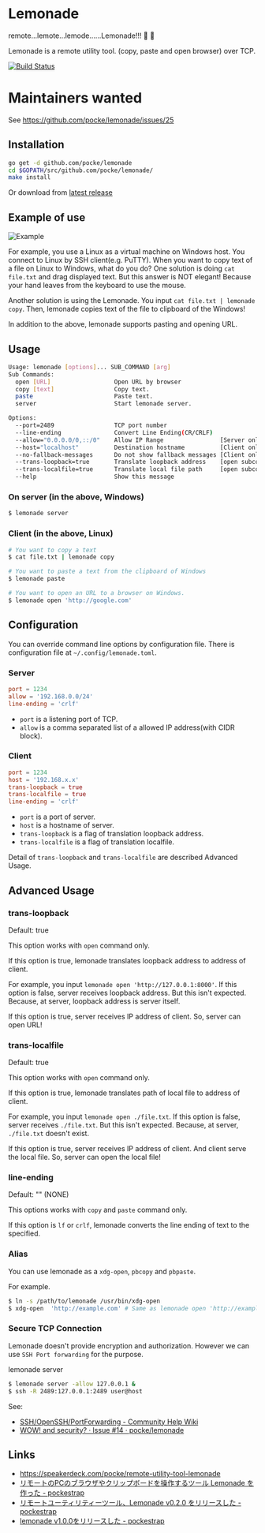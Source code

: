 
Lemonade
========

remote...lemote...lemode......Lemonade!!! :lemon: :lemon:

Lemonade is a remote utility tool.
(copy, paste and open browser) over TCP.

[![Build Status](https://travis-ci.org/pocke/lemonade.svg?branch=master)](https://travis-ci.org/pocke/lemonade)

Maintainers wanted
==========

See https://github.com/pocke/lemonade/issues/25


Installation
------------

```sh
go get -d github.com/pocke/lemonade
cd $GOPATH/src/github.com/pocke/lemonade/
make install
```

Or download from [latest release](https://github.com/pocke/lemonade/releases/latest)


Example of use
----------------

![Example](http://f.st-hatena.com/images/fotolife/P/Pocke/20150823/20150823173041.gif)

For example, you use a Linux as a virtual machine on Windows host.
You connect to Linux by SSH client(e.g. PuTTY).
When you want to copy text of a file on Linux to Windows, what do you do?
One solution is doing `cat file.txt` and drag displayed text.
But this answer is NOT elegant! Because your hand leaves from the keyboard to use the mouse.

Another solution is using the Lemonade.
You input `cat file.txt | lemonade copy`. Then, lemonade copies text of the file to clipboard of the Windows!

In addition to the above, lemonade supports pasting and opening URL.


Usage
--------

```sh
Usage: lemonade [options]... SUB_COMMAND [arg]
Sub Commands:
  open [URL]                  Open URL by browser
  copy [text]                 Copy text.
  paste                       Paste text.
  server                      Start lemonade server.

Options:
  --port=2489                 TCP port number
  --line-ending               Convert Line Ending(CR/CRLF)
  --allow="0.0.0.0/0,::/0"    Allow IP Range                [Server only]
  --host="localhost"          Destination hostname          [Client only]
  --no-fallback-messages      Do not show fallback messages [Client only]
  --trans-loopback=true       Translate loopback address    [open subcommand only]
  --trans-localfile=true      Translate local file path     [open subcommand only]
  --help                      Show this message
```


### On server (in the above, Windows)

```sh
$ lemonade server
```


### Client (in the above, Linux)


```sh
# You want to copy a text
$ cat file.txt | lemonade copy

# You want to paste a text from the clipboard of Windows
$ lemonade paste

# You want to open an URL to a browser on Windows.
$ lemonade open 'http://google.com'
```


Configuration
---------------

You can override command line options by configuration file.
There is configuration file at `~/.config/lemonade.toml`.

### Server

```toml
port = 1234
allow = '192.168.0.0/24'
line-ending = 'crlf'
```

- `port` is a listening port of TCP.
- `allow` is a comma separated list of a allowed IP address(with CIDR block).


### Client

```toml
port = 1234
host = '192.168.x.x'
trans-loopback = true
trans-localfile = true
line-ending = 'crlf'
```

- `port` is a port of server.
- `host` is a hostname of server.
- `trans-loopback` is a flag of translation loopback address.
- `trans-localfile` is a flag of translation localfile.

Detail of `trans-loopback` and `trans-localfile` are described Advanced Usage.


Advanced Usage
-----------------


### trans-loopback

Default: true

This option works with `open` command only.

If this option is true, lemonade translates loopback address to address of client.

For example, you input `lemonade open 'http://127.0.0.1:8000'`.
If this option is false, server receives loopback address.
But this isn't expected.
Because, at server, loopback address is server itself.

If this option is true, server receives IP address of client.
So, server can open URL!


### trans-localfile

Default: true

This option works with `open` command only.

If this option is true, lemonade translates path of local file to address of client.

For example, you input `lemonade open ./file.txt`.
If this option is false, server receives `./file.txt`.
But this isn't expected.
Because, at server, `./file.txt` doesn't exist.

If this option is true, server receives IP address of client. And client serve the local file.
So, server can open the local file!


### line-ending

Default: "" (NONE)

This options works with `copy` and `paste` command only.

If this option is `lf` or `crlf`, lemonade converts the line ending of text to the specified.


### Alias

You can use lemonade as a `xdg-open`, `pbcopy` and `pbpaste`.


For example.

```sh
$ ln -s /path/to/lemonade /usr/bin/xdg-open
$ xdg-open  'http://example.com' # Same as lemonade open 'http://example.com'
```


### Secure TCP Connection

Lemonade doesn't provide encryption and authorization.
However we can use `SSH Port forwarding` for the purpose.

lemonade server

```sh
$ lemonade server -allow 127.0.0.1 &
$ ssh -R 2489:127.0.0.1:2489 user@host
```

See:

- [SSH/OpenSSH/PortForwarding - Community Help Wiki](https://help.ubuntu.com/community/SSH/OpenSSH/PortForwarding)
- [WOW! and security? · Issue #14 · pocke/lemonade](https://github.com/pocke/lemonade/issues/14#)



Links
-------

- https://speakerdeck.com/pocke/remote-utility-tool-lemonade
- [リモートのPCのブラウザやクリップボードを操作するツール Lemonade を作った - pockestrap](http://pocke.hatenablog.com/entry/2015/07/04/235118)
- [リモートユーティリティーツール、Lemonade v0.2.0 をリリースした - pockestrap](http://pocke.hatenablog.com/entry/2015/08/23/221543)
- [lemonade v1.0.0をリリースした - pockestrap](http://pocke.hatenablog.com/entry/2016/04/19/233423)
